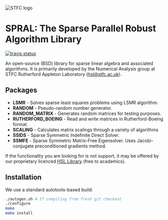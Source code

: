![STFC logo](http://www.stfc.ac.uk/stfc/includes/themes/MuraSTFC/assets/legacy/2473_web_2.png)

# SPRAL: The Sparse Parallel Robust Algorithm Library

[![travis status](https://travis-ci.org/ralna/spral.svg?branch=master)](https://travis-ci.org/ralna/spral)

An open-source (BSD) library for sparse linear algebra and associated
algorithms. It is primarily developed by the Numerical Analysis group at
STFC Rutherford Appleton Laboratory ([hsl@stfc.ac.uk](mailto:hsl@stfc.ac.uk)).

## Packages

- **LSMR**          - Solves sparse least squares problems using LSMR algorithm.
- **RANDOM**        - Pseudo-random number generator.
- **RANDOM_MATRIX** - Generates random matrices for testing purposes.
- **RUTHERFORD_BOEING** - Read and write matrices in Rutherford-Boeing format.
- **SCALING**       - Calculates matrix scalings through a variety of algorithms
- **SSIDS**         - Sparse Symmetric Indefinite Direct Solver.
- **SSMFE**         - Sparse Symmetric Matrix-Free Eigensolver. Uses
                      Jacobi-conjugate preconditioned gradients method.

If the functionality you are looking for is not support, it may be offered by
our proprietary licenced [HSL Library](http://www.hsl.rl.ac.uk/)
(free to academics).

## Installation
We use a standard autotools-based build:
```bash
./autogen.sh # If compiling from fresh git checkout
./configure
make
make install
```
